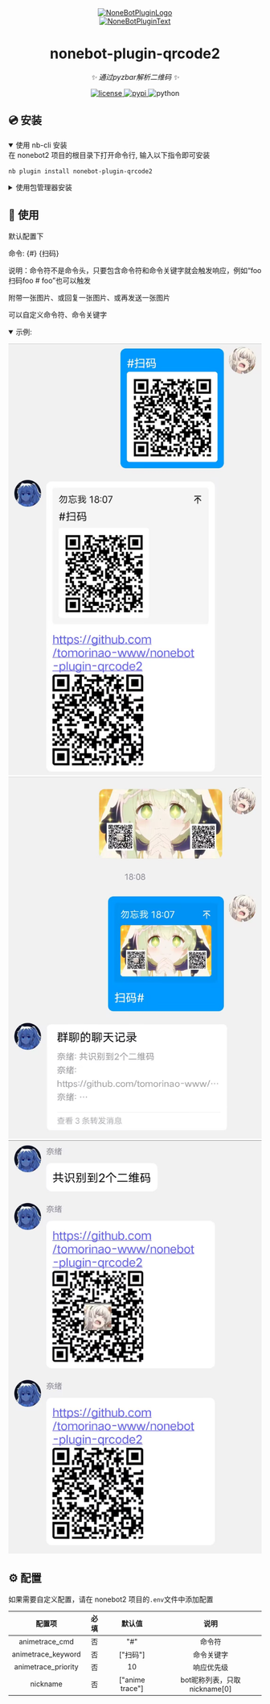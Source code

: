 <div align="center">
  <a href="https://v2.nonebot.dev/store"><img src="https://github.com/A-kirami/nonebot-plugin-template/blob/resources/nbp_logo.png" width="180" height="180" alt="NoneBotPluginLogo"></a>
  <br>
  <a href="https://v2.nonebot.dev/store"><img src="https://github.com/A-kirami/nonebot-plugin-template/blob/resources/NoneBotPlugin.svg" width="240" alt="NoneBotPluginText"></a>
</div>

<div align="center">

# nonebot-plugin-qrcode2

_✨ 通过pyzbar解析二维码 ✨_


<a href="./LICENSE">
    <img src="https://img.shields.io/github/license/tomorinao-www/nonebot-plugin-qrcode2.svg" alt="license">
</a>
<a href="https://pypi.python.org/pypi/nonebot-plugin-qrcode2">
    <img src="https://img.shields.io/pypi/v/nonebot-plugin-qrcode2.svg" alt="pypi">
</a>
<img src="https://img.shields.io/badge/python-3.10+-blue.svg" alt="python">

</div>



## 💿 安装

<details open>
<summary>使用 nb-cli 安装</summary>
在 nonebot2 项目的根目录下打开命令行, 输入以下指令即可安装

    nb plugin install nonebot-plugin-qrcode2

</details>

<details>
<summary>使用包管理器安装</summary>
在 nonebot2 项目的插件目录下, 打开命令行, 根据你使用的包管理器, 输入相应的安装命令


    pip install nonebot-plugin-qrcode2
    


打开 nonebot2 项目根目录下的 `pyproject.toml` 文件, 在 `[tool.nonebot]` 部分追加写入

    plugins = ["nonebot-plugin-qrcode2"]

</details>

## 🎉 使用

默认配置下

命令: {#} {扫码}

说明：命令符不是命令头，只要包含命令符和命令关键字就会触发响应，例如“foo扫码foo # foo”也可以触发

附带一张图片、或回复一张图片、或再发送一张图片

可以自定义命令符、命令关键字

<details open>
<summary>示例:</summary>
  
![image](./img/use_ex01.jpg)
![image](./img/use_ex02.jpg)
![image](./img/use_ex03.jpg)

</details>

## ⚙️ 配置

如果需要自定义配置，请在 nonebot2 项目的`.env`文件中添加配置

| 配置项                 | 必填 | 默认值                 | 说明 |
|:----------------------:|:---:|:----------------------:|:----:|
| animetrace_cmd         | 否 | "#"                     | 命令符 |
| animetrace_keyword     | 否 | ["扫码"] | 命令关键字 |
| animetrace_priority    | 否 | 10                      | 响应优先级 |
| nickname               | 否 | ["anime trace"]         | bot昵称列表，只取nickname[0] |

